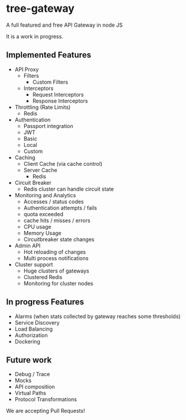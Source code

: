 # tree-gateway
A full featured and free API Gateway in node JS

It is a work in progress. 

## Implemented Features
 - API Proxy
   - Filters
     - Custom Filters
   - Interceptors
     - Request Interceptors
     - Response Interceptors
 - Throttling (Rate Limits)
   - Redis
 - Authentication
   - Passport integration
   - JWT
   - Basic
   - Local
   - Custom
 - Caching
   - Client Cache (via cache control)
   - Server Cache
     - Redis 
 - Circuit Breaker
   - Redis cluster can handle circuit state     
 - Monitoring and Analytics
   - Accesses / status codes
   - Authentication attempts / fails
   - quota exceeded
   - cache hits / misses / errors
   - CPU usage
   - Memory Usage
   - Circuitbreaker state changes
 - Admin API
   - Hot reloading of changes
   - Multi process notifications
 - Cluster support
   - Huge clusters of gateways
   - Clustered Redis
   - Monitoring for cluster nodes

## In progress Features
 - Alarms (when stats collected by gateway reaches some thresholds)
 - Service Discovery
 - Load Balancing
 - Authorization
 - Dockering

## Future work
  - Debug / Trace
  - Mocks
  - API composition
  - Virtual Paths
  - Protocol Transformations


We are accepting Pull Requests!
